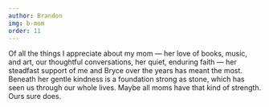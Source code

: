 ```yaml
---
author: Brandon
img: b-mom
order: 11
---
```


Of all the things I appreciate about my mom — her love of books, music, and art, our thoughtful conversations, her quiet, enduring faith — her steadfast support of me and Bryce over the years has meant the most. Beneath her gentle kindness is a foundation strong as stone, which has seen us through our whole lives. Maybe all moms have that kind of strength. Ours sure does.